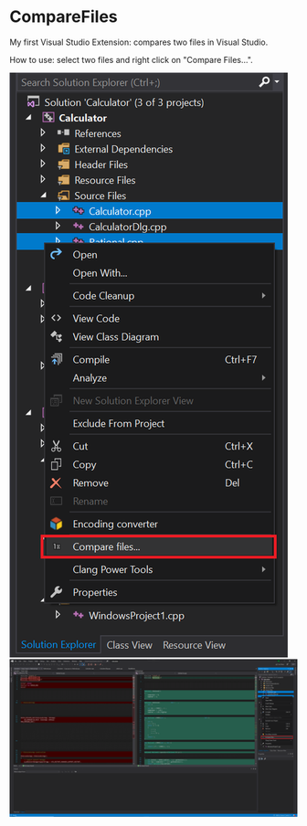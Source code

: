 # CompareFiles
My first Visual Studio Extension: compares two files in Visual Studio. 

How to use: select two files and right click on "Compare Files...".


![alt text](FileDiffer/Preview/SolutionExplorerCommand.png)
![alt text](FileDiffer/Preview/CompareFiles.png)
